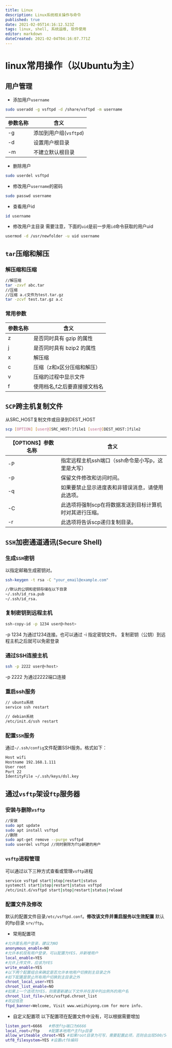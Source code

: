 ```yaml
---
title: Linux
description: Linux系统相关操作与命令
published: true
date: 2021-02-05T14:16:12.523Z
tags: linux, shell, 系统运维, 软件使用
editor: markdown
dateCreated: 2021-02-04T04:16:07.771Z
---
```


# linux常用操作（以Ubuntu为主）
## 用户管理

- 添加用户`username`
```bash
sudo useradd -g vsftpd -d /share/vsftpd -m username
```
参数名称|含义
---|---
-g|添加到用户组(`vsftpd`)
-d|设置用户根目录
-m|不建立默认根目录

- 删除用户
```bash
sudo userdel vsftpd
```

- 修改用户`username`的密码
```bash
sudo passwd username
```
- 查看用户id
```bash
id username
```
- 修改用户主目录
需要注意，下面的`uid`是前一步用`id`命令获取的用户uid
```bash
usermod -d /usr/newfolder -u uid username
```

## `tar`压缩和解压

### 解压缩和压缩
```bash
//解压缩
tar -zxvf abc.tar
//压缩
//压缩 a.c文件为test.tar.gz
tar -zcvf test.tar.gz a.c   
```

### 常用参数
参数名称|含义
---|---
z | 是否同时具有 gzip 的属性
j | 是否同时具有 bzip2 的属性
x | 解压缩
c | 压缩（z和x区分压缩和解压）
v | 压缩的过程中显示文件
f | 使用档名,f之后要直接接文档名

## `SCP`跨主机复制文件

从SRC_HOST复制文件或目录到DEST_HOST
```bash
scp [OPTION] [user@]SRC_HOST:]file1 [user@]DEST_HOST:]file2
```
【OPTIONS】参数名称|含义
---|---
-P|指定远程主机ssh端口（ssh命令是小写p，这里是大写）
-p|保留文件修改和访问时间。
-q|如果要禁止显示进度表和非错误消息，请使用此选项。
-C|此选项将强制scp在将数据发送到目标计算机时对其进行压缩。
-r|此选项将告诉scp递归复制目录。

## `SSH`加密通道通讯(Secure Shell)

### 生成`SSH`密钥

以指定邮箱生成密钥对。
```bash
ssh-keygen -t rsa -C "your_email@example.com"

//默认的公钥和密钥存储在以下目录
~/.ssh/id_rsa.pub
~/.ssh/id_rsa.
```
### 复制密钥到远程主机

```bash
ssh-copy-id -p 1234 user@<host>
```
-p 1234 为通过1234连接。也可以通过 -i 指定密钥文件。
复制密钥（公钥）到远程主机之后就可以免密登录

### 通过SSH连接主机
```bash
ssh -p 2222 user@<host>
```
-p 2222 为通过2222端口连接

### 重启ssh服务

```bash
// ubuntu系统
service ssh restart

// debian系统
/etc/init.d/ssh restart
 ```
 
### 配置`SSH`服务
通过`~/.ssh/config`文件配置SSH服务。格式如下：
```bash
Host wifi
Hostname 192.168.1.111
User root
Port 22
IdentityFile ~/.ssh/keys/dsl.key
```

## 通过`vsftp`架设`ftp`服务器

### 安装与删除`vsftp`
```bash
//安装
sudo apt update 
sudo apt install vsftpd
//删除
sudo apt-get remove --purge vsftpd
sudo userdel vsftpd //同时删除为ftp新建的用户
```
### `vsftp`进程管理

可以通过以下三种方式查看或管理`vsftp`进程
```bash
service vsftpd start|stop|restart|status
systemctl start|stop|restart|status vsftpd
/etc/init.d/vsftpd start|stop|restart|status|reload
```

### 配置文件及修改

默认的配置文件目录`/etc/vsftpd.conf`。**修改该文件并重启服务以生效配置**
默认的ftp目录 `srv/ftp`。

- 常用配置项
```bash
#允许匿名用户登录，建议为NO
anonymous_enable=NO
#允许本机现有用户登录，可以配置为YES，并新增用户
local_enable=YES
#允许上传文件，应该为YES
write_enable=YES
#以下两个配置组合来确定是否允许本地用户切换到主目录之外
#如下配置是禁止所有用户切换到主目录之外
chroot_local_user=YES
chroot_list_enable=NO
#如果上一个选项为YES，则需要新建以下文件并在其中列出例外的用户名
chroot_list_file=/etc/vsftpd.chroot_list
#欢迎信息
ftpd_banner=Welcome, Visit www.weizhiyong.com for more info.
```

- 自定义配置项
以下配置项在配置文件中没有，可以根据需要增加
```bash
listen_port=6666   #修改ftp端口为6666
local_root=/ftp    #配置本地用户主ftp目录
allow_writeable_chroot=YES #如果root目录为可写，需要配置此项，否则会出现500/501错误
utf8_filesystem=YES #设置utf8编码
```

